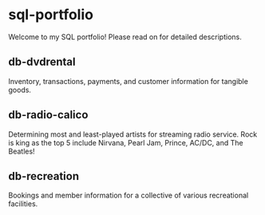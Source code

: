 # sql-portfolio
Welcome to my SQL portfolio! Please read on for detailed descriptions.

## db-dvdrental
Inventory, transactions, payments, and customer information for tangible goods.

## db-radio-calico
Determining most and least-played artists for streaming radio service. Rock is king as the top 5 include Nirvana, Pearl Jam, Prince, AC/DC, and The Beatles!

## db-recreation
Bookings and member information for a collective of various recreational facilities.
